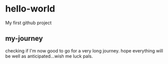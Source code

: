 # hello-world
My first github project 
## my-journey
checking if I'm now good to go for a very long journey.
hope everything will be well as anticipated...wish me luck pals.